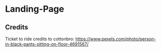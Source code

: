 # Landing-Page

## Credits
Ticket to ride credits to cottonbro: https://www.pexels.com/photo/person-in-black-pants-sitting-on-floor-4691567/